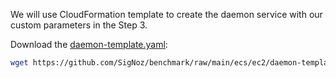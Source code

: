 We will use CloudFormation template to create the daemon service with our custom
parameters in the Step 3.

Download the [daemon-template.yaml](https://github.com/SigNoz/benchmark/blob/main/ecs/ec2/daemon-template.yaml):

```bash
wget https://github.com/SigNoz/benchmark/raw/main/ecs/ec2/daemon-template.yaml
```